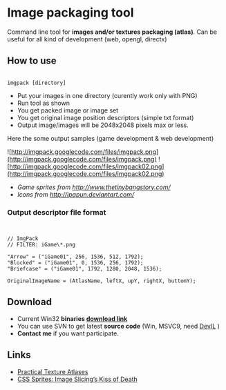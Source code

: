 # Image packaging tool #

Command line tool for **images and/or textures packaging (atlas)**.
Can be useful for all kind of development (web, opengl, directx)

## How to use ##

```

imgpack [directory]

```

  * Put your images in one directory (curently work only with PNG)
  * Run tool as shown
  * You get packed image or image set
  * You get original image position descriptors (simple txt format)
  * Output image/images will be 2048x2048 pixels max or less.

Here the some output samples (game development & web development)

![http://imgpack.googlecode.com/files/imgpack.png](http://imgpack.googlecode.com/files/imgpack.png)
![http://imgpack.googlecode.com/files/imgpack02.png](http://imgpack.googlecode.com/files/imgpack02.png)

  * _Game sprites from http://www.thetinybangstory.com/_
  * _Icons from http://ipapun.deviantart.com/_

### Output descriptor file format ###


```


// ImgPack
// FILTER: iGame\*.png

"Arrow" = ("iGame01", 256, 1536, 512, 1792);
"Blocked" = ("iGame01", 0, 1536, 256, 1792);
"Briefcase" = ("iGame01", 1792, 1280, 2048, 1536);

OriginalImageName = (AtlasName, leftX, upY, rightX, buttomY);

```


## Download ##
  * Current Win32 **binaries [download link](http://imgpack.googlecode.com/files/imgpack_20110201.zip)**
  * You can use SVN to get latest **source code** (Win, MSVC9, need [DevIL](http://openil.sourceforge.net/) )
  * **Contact me** if you want participate.

## Links ##
  * [Practical Texture Atlases](http://www.gamasutra.com/view/feature/2530/practical_texture_atlases.php)
  * [CSS Sprites: Image Slicing’s Kiss of Death](http://www.alistapart.com/articles/sprites)